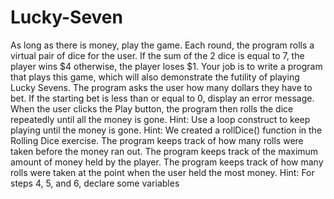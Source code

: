 # Lucky-Seven
As long as there is money, play the game. Each round, the program rolls a virtual pair of dice for the user. If the sum of the 2 dice is equal to 7, the player wins $4 otherwise, the player loses $1. Your job is to write a program that plays this game, which will also demonstrate the futility of playing Lucky Sevens. The program asks the user how many dollars they have to bet. If the starting bet is less than or equal to 0, display an error message. When the user clicks the Play button, the program then rolls the dice repeatedly until all the money is gone. Hint: Use a loop construct to keep playing until the money is gone. Hint: We created a rollDice() function in the Rolling Dice exercise. The program keeps track of how many rolls were taken before the money ran out. The program keeps track of the maximum amount of money held by the player. The program keeps track of how many rolls were taken at the point when the user held the most money. Hint: For steps 4, 5, and 6, declare some variables
